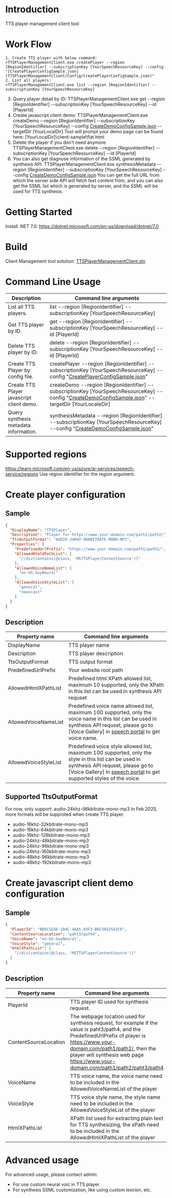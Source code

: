 # Introduction 
TTS player management client tool 

# Work Flow
    1. Create TTS player with below command:
    >TTSPlayerManagementClient.exe createPlayer --region [RegionIdentifier] --subscriptionKey [YourSpeechResourceKey] --config "[CreatePlayerConfigSample.json](TTSPlayerManagementClient/Config/CreatePlayerConfigSample.json)"
    2. List all players:
    >TTSPlayerManagementClient.exe list --region [RegionIdentifier] --subscriptionKey [YourSpeechResourceKey]
   3. Query player detail by ID:
      TTSPlayerManagementClient.exe get --region [RegionIdentifier] --subscriptionKey [YourSpeechResourceKey] --id [PlayerId]
   4. Create javascript client demo:
      TTSPlayerManagementClient.exe createDemo --region [RegionIdentifier] --subscriptionKey [YourSpeechResourceKey] --config [CreateDemoConfigSample.json](TTSPlayerManagementClient/Config/CreateDemoConfigSample.json) --targetDir [YourLocalDir]
      Tool will prompt your demo page can be found here:
         [YourLocalDir]\client-sample\flat.html
   5. Delete the player if you don't need anymore.
      TTSPlayerManagementClient.exe delete --region [RegionIdentifier] --subscriptionKey [YourSpeechResourceKey] --id [PlayerId]
   6. You can also get diagnose information of the SSML generated by synthesis API.
      TTSPlayerManagementClient.exe synthesisMetadata --region [RegionIdentifier] --subscriptionKey [YourSpeechResourceKey] --config [CreateDemoConfigSample.json](TTSPlayerManagementClient/Config/CreateDemoConfigSample.json)
      You can get the full URL from which the server side API will fetch text content from, and you can also get the SSML list which is generated by server, and the SSML will be used for TTS synthesis.

# Getting Started
   Install .NET 7.0:
   https://dotnet.microsoft.com/en-us/download/dotnet/7.0

# Build
   Client Management tool solution: [TTSPlayerManagementClient.sln](TTSPlayerManagementClient.sln)

# Command Line Usage
   | Description | Command line arguments |
   | ------------ | -------------- |
   | List all TTS players. | list --region [RegionIdentifier] --subscriptionKey [YourSpeechResourceKey] |
   | Get TTS player by ID. | get --region [RegionIdentifier] --subscriptionKey [YourSpeechResourceKey] --id [PlayerId] |
   | Delete TTS player by ID. | delete --region [RegionIdentifier] --subscriptionKey [YourSpeechResourceKey] --id [PlayerId] |
   | Create TTS Player by config file. | createPlayer --region [RegionIdentifier] --subscriptionKey [YourSpeechResourceKey] --config "[CreatePlayerConfigSample.json](TTSPlayerManagementClient/Config/CreatePlayerConfigSample.json)" |
   | Create TTS Player javascript client demo. | createDemo --region [RegionIdentifier] --subscriptionKey [YourSpeechResourceKey] --config "[CreateDemoConfigSample.json](TTSPlayerManagementClient/Config/CreateDemoConfigSample.json)" --targetDir [YourLocaleDir] |
   | Query synthesis metadata information. | synthesisMetadata --region [RegionIdentifier] --subscriptionKey [YourSpeechResourceKey] --config "[CreateDemoConfigSample.json](TTSPlayerManagementClient/Config/CreateDemoConfigSample.json)" |

# Supported regions
   https://learn.microsoft.com/en-us/azure/ai-services/speech-service/regions
   Use region identifier for the region argument.

# Create player configuration

## Sample
```json
{
  "DisplayName": "TTSPlayer",
  "Description": "Player for https://www.your-domain.com/path1/path2/",
  "TtsOutputFormat": "AUDIO-24KHZ-96KBITRATE-MONO-MP3",
  "Properties": {
    "PredefinedUrlPrefix": "https://www.your-domain.com/path1/path2/",
    "AllowedHtmlXPathList": [
      "//div[contains(@class, 'MSTTSPlayerContentSource')]"
    ],
    "AllowedVoiceNameList": [
      "en-US-GuyNeural"
    ],
    "AllowedVoiceStyleList": [
      "general",
      "newscast"
    ]
  }
}
```

## Description
| Property name | Command line arguments |
| ------------ | -------------- |
| DisplayName | TTS player name |
| Description | TTS player description |
| TtsOutputFormat | TTS output format |
| PredefinedUrlPrefix | Your website root path |
| AllowedHtmlXPathList | Predefined html XPath allowed list, maximum 10 supported, only the XPath in this list can be used in synthesis API requset |
| AllowedVoiceNameList | Predefined voice name allowed list, maximum 100 supported, only the voice name in this list can be used in synthesis API requset, please go to [Voice Gallery] in [speech portal](https://speech.microsoft.com/) to get voice name. |
| AllowedVoiceStyleList | Predefined voice style allowed list, maximum 100 supported, only the style in this list can be used in synthesis API requset, please go to [Voice Gallery] in [speech portal](https://speech.microsoft.com/) to get supported styles of the voice. |

## Supported TtsOutputFormat
For now, only support: audio-24khz-96kbitrate-mono-mp3
In Feb 2025, more formats will be supproted when create TTS player:
* audio-16khz-32kbitrate-mono-mp3
* audio-16khz-64kbitrate-mono-mp3
* audio-16khz-128kbitrate-mono-mp3
* audio-24khz-48kbitrate-mono-mp3
* audio-24khz-96kbitrate-mono-mp3
* audio-24khz-160kbitrate-mono-mp3
* audio-48khz-96kbitrate-mono-mp3
* audio-48khz-192kbitrate-mono-mp3


# Create javascript client demo configuration

## Sample
```json
{
  "PlayerId": "BD6C1EA6-1D4C-4AA5-93F3-B0C50425A3CD",
  "ContentSourceLocation": "paht3/path4",
  "VoiceName": "en-US-GuyNeural",
  "VoiceStyle": "general",
  "HtmlXPathList": [
    "//div[contains(@class, 'MSTTSPlayerContentSource')]"
  ]
}

```

## Description
| Property name | Command line arguments |
| ------------ | -------------- |
| PlayerId | TTS player ID used for synthesis request. |
| ContentSourceLocation | The webpage location used for synthesis request, for example if the value is paht3/path4, and the PredefinedUrlPrefix of player is https://www.your-domain.com/path1/path2/, then the player will synthesis web page https://www.your-domain.com/path1/path2/paht3/path4 |
| VoiceName | TTS voice name, the voice name need to be included in the AllowedVoiceNameList of the player |
| VoiceStyle | TTS voice style name, the style name need to be included in the AllowedVoiceStyleList of the player |
| HtmlXPathList | XPath list used for extracting plain text for TTS synthesizing, the xPath need to be included in the AllowedHtmlXPathList of the player |

# Advanced usage
For advanced usage, please contact admin:
* For use custom neural voic in TTS player.
* For synthesis SSML customization, like using custom lexcion, etc.